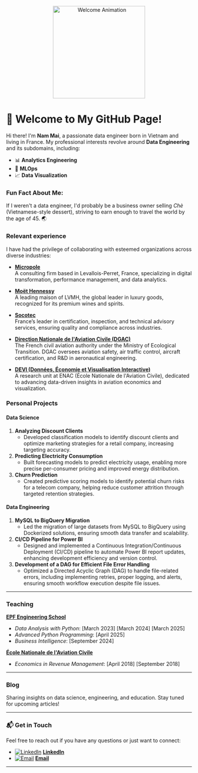 <p align="center">
  <img src="https://i0.wp.com/media1.giphy.com/media/3o7TKMt1VVNkHV2PaE/giphy.gif" width="250" height="250" alt="Welcome Animation"/>
</p>

# 👋 Welcome to My GitHub Page!

Hi there! I'm **Nam Mai**, a passionate data engineer born in Vietnam and living in France. My professional interests revolve around **Data Engineering** and its subdomains, including:

- 📊 **Analytics Engineering**
- 🤖 **MLOps**
- 📈 **Data Visualization**

### Fun Fact About Me:
If I weren't a data engineer, I'd probably be a business owner selling *Chè* (Vietnamese-style dessert), striving to earn enough to travel the world by the age of 45. 🌏

### **Relevant experience**  

I have had the privilege of collaborating with esteemed organizations across diverse industries:  

- **[Micropole](https://www.micropole.com/)**  
   A consulting firm based in Levallois-Perret, France, specializing in digital transformation, performance management, and data analytics.  

- **[Moët Hennessy](https://www.moet-hennessy.com/)**  
   A leading maison of LVMH, the global leader in luxury goods, recognized for its premium wines and spirits.  

- **[Socotec](https://www.socotec.com/)**  
   France’s leader in certification, inspection, and technical advisory services, ensuring quality and compliance across industries.  

- **[Direction Nationale de l'Aviation Civile (DGAC)](https://www.ecologie.gouv.fr/direction-generale-laviation-civile-dgac)**  
   The French civil aviation authority under the Ministry of Ecological Transition. DGAC oversees aviation safety, air traffic control, aircraft certification, and R&D in aeronautical engineering.  

- **[DEVI (Données, Économie et Visualisation Interactive)](https://www.enac.fr/en/research)**  
   A research unit at ENAC (École Nationale de l'Aviation Civile), dedicated to advancing data-driven insights in aviation economics and visualization.  

### **Personal Projects**  

#### **Data Science**  
1. **Analyzing Discount Clients**  
   - Developed classification models to identify discount clients and optimize marketing strategies for a retail company, increasing targeting accuracy.  
2. **Predicting Electricity Consumption**  
   - Built forecasting models to predict electricity usage, enabling more precise per-consumer pricing and improved energy distribution.  
3. **Churn Prediction**  
   - Created predictive scoring models to identify potential churn risks for a telecom company, helping reduce customer attrition through targeted retention strategies.  

#### **Data Engineering**  
1. **MySQL to BigQuery Migration**  
   - Led the migration of large datasets from MySQL to BigQuery using Dockerized solutions, ensuring smooth data transfer and scalability.  
2. **CI/CD Pipeline for Power BI**  
   - Designed and implemented a Continuous Integration/Continuous Deployment (CI/CD) pipeline to automate Power BI report updates, enhancing development efficiency and version control.  
3. **Development of a DAG for Efficient File Error Handling**  
   - Optimized a Directed Acyclic Graph (DAG) to handle file-related errors, including implementing retries, proper logging, and alerts, ensuring smooth workflow execution despite file issues.  

---

### **Teaching**  
**[EPF Engineering School](https://www.epf.fr/formations/bachelor-numerique-strategie-numerique)**  
- *Data Analysis with Python*: [March 2023] [March 2024] [March 2025] 
- *Advanced Python Programming*: [April 2025]
- *Business Intelligence*: [September 2024]  

**[École Nationale de l'Aviation Civile](https://www.enac.fr/fr/master-international-air-transport-operations-management-iatom)**  
- *Economics in Revenue Management*: [April 2018] [September 2018]  

---

### **Blog**  
Sharing insights on data science, engineering, and education. Stay tuned for upcoming articles!  

---

### 📬 Get in Touch

Feel free to reach out if you have any questions or just want to connect:

- [![LinkedIn](https://img.icons8.com/fluency/20/000000/linkedin.png)](https://www.linkedin.com/in/trannammai) [**LinkedIn**](https://www.linkedin.com/in/trannammai)
- [![Email](https://img.icons8.com/color/20/000000/new-post.png)](mailto:trannammai.fr@gmail.com) [**Email**](trannammai.fr@gmail.com)

---
